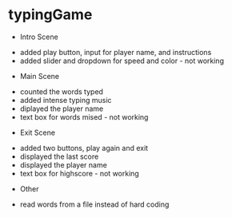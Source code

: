 # typingGame
* Intro Scene
- added play button, input for player name, and instructions
- added slider and dropdown for speed and color - not working 
* Main Scene
- counted the words typed 
- added intense typing music 
- diplayed the player name 
- text box for words mised - not working 
* Exit Scene
- added two buttons, play again and exit 
- displayed the last score 
- displayed the player name 
- text box for highscore - not working 
* Other 
- read words from a file instead of hard coding 
